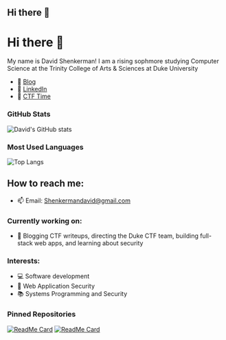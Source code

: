## Hi there 👋

# Hi there 👋

My name is David Shenkerman! I am a rising sophmore studying Computer Science at the Trinity College of Arts & Sciences at Duke University

- 🔗 [Blog](https://davidshenkerman.github.io)
- 🔗 [LinkedIn](www.linkedin.com/in/david-shenkerman-519627279)
- 🔗 [CTF Time](https://ctftime.org/user/your-ctftime-id)

### GitHub Stats

![David's GitHub stats](https://github-readme-stats.vercel.app/api?username=DavidShenkerman&show_icons=true&theme=dark)

### Most Used Languages

![Top Langs](https://github-readme-stats.vercel.app/api/top-langs/?username=DavidShenkerman&layout=compact&theme=dark)

## How to reach me:
- 📫 Email: [Shenkermandavid@gmail.com](mailto:Shenkermandavid@gmail.com)

### Currently working on:
- 🚀 Blogging CTF writeups, directing the Duke CTF team, building full-stack web apps, and learning about security

### Interests:
- 💻 Software development
- 🔐 Web Application Security
- 📚 Systems Programming and Security

### Pinned Repositories

[![ReadMe Card](https://github-readme-stats.vercel.app/api/pin/?username=DavidShenkerman&repo=exploit-me&theme=dark)](https://github.com/DavidShenkerman/exploit-me)
[![ReadMe Card](https://github-readme-stats.vercel.app/api/pin/?username=DavidShenkerman&repo=Jynx-Userland-Linux-Rootkit&theme=dark)](https://github.com/DavidShenkerman/Jynx-Userland-Linux-Rootkit)
